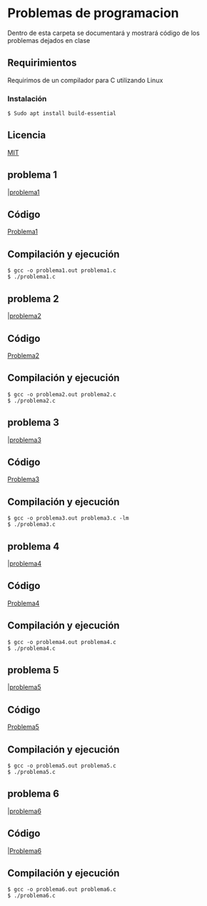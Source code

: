 # Problemas de programacion
Dentro de esta carpeta se documentará y mostrará código de los problemas dejados en clase

## Requirimientos 
Requirimos de un compilador para C utilizando Linux

### Instalación
```
$ Sudo apt install build-essential 
``` 
## Licencia
[MIT](LICENCE)

## problema 1
|[problema1](2022LabSimu-201980021/../imagenes/Pr1.jpg)

## Código
[Problema1](problemas_programacion/../problema1.c)

## Compilación y ejecución
```
$ gcc -o problema1.out problema1.c 
$ ./problema1.c

``` 

## problema 2
|[problema2](2022LabSimu-201980021/../imagenes/Pr2.jpg)


## Código
[Problema2](problemas_programacion/../problema2.c)

## Compilación y ejecución
```
$ gcc -o problema2.out problema2.c 
$ ./problema2.c

``` 

## problema 3
|[problema3](2022LabSimu-201980021/../imagenes/Pr3.jpg)


## Código
[Problema3](problemas_programacion/../problema3.c)

## Compilación y ejecución
```
$ gcc -o problema3.out problema3.c -lm
$ ./problema3.c

```  
## problema 4
|[problema4](2022LabSimu-201980021/../imagenes/Pr4.jpg)


## Código
[Problema4](problemas_programacion/../problema4.c)

## Compilación y ejecución
```
$ gcc -o problema4.out problema4.c 
$ ./problema4.c

``` 
## problema 5
|[problema5](2022LabSimu-201980021/../imagenes/Pr5.jpg)


## Código
[Problema5](problemas_programacion/../problema5.c)

## Compilación y ejecución
```
$ gcc -o problema5.out problema5.c 
$ ./problema5.c

``` 

## problema 6
|[problema6](2022LabSimu-201980021/../imagenes/Pr6.jpg)


## Código
|[Problema6](problemas_programacion/../problema6.c)

## Compilación y ejecución
```
$ gcc -o problema6.out problema6.c 
$ ./problema6.c

``` 